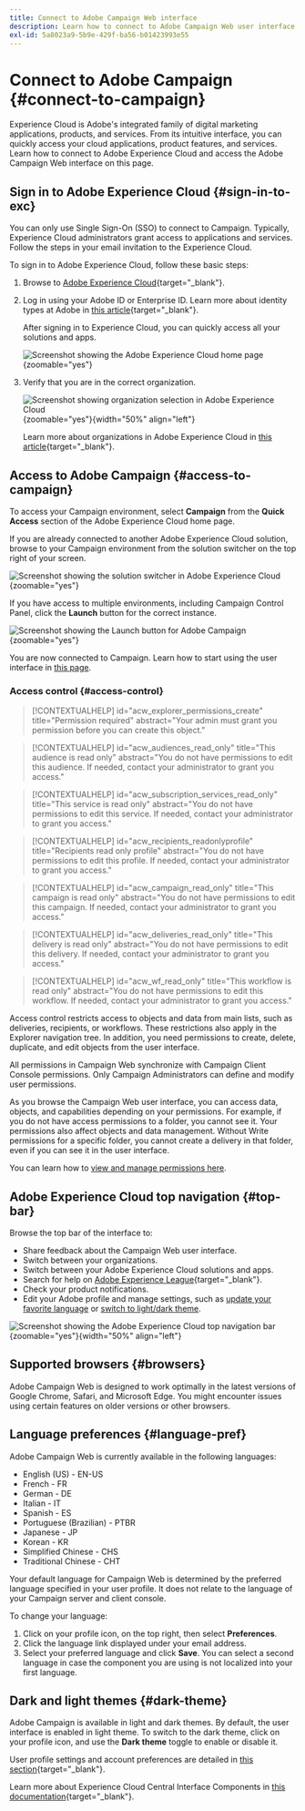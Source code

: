 ```yaml
---
title: Connect to Adobe Campaign Web interface
description: Learn how to connect to Adobe Campaign Web user interface
exl-id: 5a8023a9-5b9e-429f-ba56-b01423993e55
---
```

# Connect to Adobe Campaign {#connect-to-campaign}

Experience Cloud is Adobe's integrated family of digital marketing applications, products, and services. From its intuitive interface, you can quickly access your cloud applications, product features, and services. Learn how to connect to Adobe Experience Cloud and access the Adobe Campaign Web interface on this page.

## Sign in to Adobe Experience Cloud {#sign-in-to-exc}

You can only use Single Sign-On (SSO) to connect to Campaign. Typically, Experience Cloud administrators grant access to applications and services. Follow the steps in your email invitation to the Experience Cloud.

To sign in to Adobe Experience Cloud, follow these basic steps:

1. Browse to [Adobe Experience Cloud](https://experience.adobe.com/){target="_blank"}.

1. Log in using your Adobe ID or Enterprise ID. Learn more about identity types at Adobe in [this article](https://helpx.adobe.com/enterprise/using/identity.html){target="_blank"}.

    After signing in to Experience Cloud, you can quickly access all your solutions and apps.

    ![Screenshot showing the Adobe Experience Cloud home page](assets/exc-home.png){zoomable="yes"}

1. Verify that you are in the correct organization.

    ![Screenshot showing organization selection in Adobe Experience Cloud](assets/exc-orgs.png){zoomable="yes"}{width="50%" align="left"}

    Learn more about organizations in Adobe Experience Cloud in [this article](https://experienceleague.adobe.com/docs/core-services/interface/administration/organizations.html){target="_blank"}.

## Access to Adobe Campaign {#access-to-campaign}

To access your Campaign environment, select **Campaign** from the **Quick Access** section of the Adobe Experience Cloud home page.

If you are already connected to another Adobe Experience Cloud solution, browse to your Campaign environment from the solution switcher on the top right of your screen.

![Screenshot showing the solution switcher in Adobe Experience Cloud](assets/solution-switcher.png){zoomable="yes"}

If you have access to multiple environments, including Campaign Control Panel, click the **Launch** button for the correct instance.

![Screenshot showing the Launch button for Adobe Campaign](assets/launch-campaign.png){zoomable="yes"}

You are now connected to Campaign. Learn how to start using the user interface in [this page](user-interface.md).

### Access control {#access-control}

>[!CONTEXTUALHELP]
>id="acw_explorer_permissions_create"
>title="Permission required"
>abstract="Your admin must grant you permission before you can create this object."

>[!CONTEXTUALHELP]
>id="acw_audiences_read_only"
>title="This audience is read only"
>abstract="You do not have permissions to edit this audience. If needed, contact your administrator to grant you access."

>[!CONTEXTUALHELP]
>id="acw_subscription_services_read_only"
>title="This service is read only"
>abstract="You do not have permissions to edit this service. If needed, contact your administrator to grant you access."

>[!CONTEXTUALHELP]
>id="acw_recipients_readonlyprofile"
>title="Recipients read only profile"
>abstract="You do not have permissions to edit this profile. If needed, contact your administrator to grant you access."

>[!CONTEXTUALHELP]
>id="acw_campaign_read_only"
>title="This campaign is read only"
>abstract="You do not have permissions to edit this campaign. If needed, contact your administrator to grant you access."

>[!CONTEXTUALHELP]
>id="acw_deliveries_read_only"
>title="This delivery is read only"
>abstract="You do not have permissions to edit this delivery. If needed, contact your administrator to grant you access."

>[!CONTEXTUALHELP]
>id="acw_wf_read_only"
>title="This workflow is read only"
>abstract="You do not have permissions to edit this workflow. If needed, contact your administrator to grant you access."

Access control restricts access to objects and data from main lists, such as deliveries, recipients, or workflows. These restrictions also apply in the Explorer navigation tree. In addition, you need permissions to create, delete, duplicate, and edit objects from the user interface.

All permissions in Campaign Web synchronize with Campaign Client Console permissions. Only Campaign Administrators can define and modify user permissions.

As you browse the Campaign Web user interface, you can access data, objects, and capabilities depending on your permissions. For example, if you do not have access permissions to a folder, you cannot see it. Your permissions also affect objects and data management. Without Write permissions for a specific folder, you cannot create a delivery in that folder, even if you can see it in the user interface.

You can learn how to [view and manage permissions here](permissions.md).

## Adobe Experience Cloud top navigation {#top-bar}

Browse the top bar of the interface to:

* Share feedback about the Campaign Web user interface.
* Switch between your organizations.
* Switch between your Adobe Experience Cloud solutions and apps.
* Search for help on [Adobe Experience League](https://experienceleague.adobe.com/docs/){target="_blank"}.
* Check your product notifications.
* Edit your Adobe profile and manage settings, such as [update your favorite language](#language-pref) or [switch to light/dark theme](#dark-theme).

![Screenshot showing the Adobe Experience Cloud top navigation bar](assets/do-not-localize/unified-shell.png){zoomable="yes"}{width="50%" align="left"}

## Supported browsers {#browsers}

Adobe Campaign Web is designed to work optimally in the latest versions of Google Chrome, Safari, and Microsoft Edge. You might encounter issues using certain features on older versions or other browsers.

## Language preferences {#language-pref}

Adobe Campaign Web is currently available in the following languages:

* English (US) - EN-US
* French - FR
* German - DE
* Italian - IT
* Spanish - ES
* Portuguese (Brazilian) - PTBR
* Japanese - JP
* Korean - KR
* Simplified Chinese - CHS
* Traditional Chinese - CHT

Your default language for Campaign Web is determined by the preferred language specified in your user profile. It does not relate to the language of your Campaign server and client console.

To change your language:

1. Click on your profile icon, on the top right, then select **Preferences**.
1. Click the language link displayed under your email address.
1. Select your preferred language and click **Save**. You can select a second language in case the component you are using is not localized into your first language.

<!--
>[!CAUTION]
>
>If you plan to use [AI-powered contextual help](using-ai.md) capabilities, you must set your preferred language to English. Other languages are not supported.
>
-->

## Dark and light themes {#dark-theme}

Adobe Campaign is available in light and dark themes. By default, the user interface is enabled in light theme. To switch to the dark theme, click on your profile icon, and use the **Dark theme** toggle to enable or disable it.

User profile settings and account preferences are detailed in [this section](https://experienceleague.adobe.com/docs/core-services/interface/experience-cloud.html#preferences){target="_blank"}.

Learn more about Experience Cloud Central Interface Components in [this documentation](https://experienceleague.adobe.com/docs/core-services/interface/experience-cloud.html){target="_blank"}.
